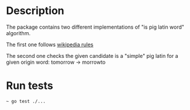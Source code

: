 # Description
The package contains two different implementations of "is pig latin word" algorithm.

The first one follows [wikipedia rules](https://en.wikipedia.org/wiki/Pig_Latin)

The second one checks the given candidate is a "simple" pig latin for a given origin word:
tomorrow -> morrowto
# Run tests
``~ go test ./...``